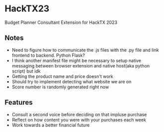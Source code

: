 # HackTX23
Budget Planner Consultant Extension for HackTX 2023

## Notes
* Need to figure how to communicate the .js files with the .py file and link frontend to backend. Python Flask?
* I think another manifest file might be necessary to setup native messaging between browser extension and native host(aka python script) but idk
* Getting the product name and price doesn't work
* Should try to implement detecting what website we are on
* Score number is randomly generated right now 

## Features
* Consult a second voice before deciding on that impluse purchase
* Reflect on how content you were with your purchases each week
* Work towards a better financial future